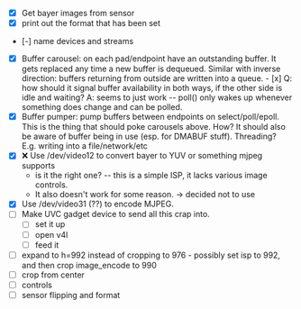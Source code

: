 - [x] Get bayer images from sensor
- [x] print out the format that has been set
- [-] name devices and streams
- [x] Buffer carousel: on each pad/endpoint have an outstanding buffer. It gets replaced any time a new buffer is
      dequeued. Similar with inverse direction: buffers returning from outside are written into a queue.
      - [x] Q: how should it signal buffer availability in both ways, if the other side is idle and waiting?
            A: seems to just work -- poll() only wakes up whenever something does change and can be polled.
- [x] Buffer pumper: pump buffers between endpoints on select/poll/epoll.
      This is the thing that should poke carousels above. How?
      It should also be aware of buffer being in use (esp. for DMABUF stuff).
      Threading? E.g. writing into a file/network/etc
- [x] :x: Use /dev/video12 to convert bayer to YUV or something mjpeg supports
    - is it the right one? -- this is a simple ISP, it lacks various image controls.
    - It also doesn't work for some reason.
        → decided not to use
- [x] Use /dev/video31 (??) to encode MJPEG.
- [ ] Make UVC gadget device to send all this crap into.
    - [ ] set it up
    - [ ] open v4l
    - [ ] feed it
- [ ] expand to h=992 instead of cropping to 976
      - possibly set isp to 992, and then crop image_encode to 990
- [ ] crop from center
- [ ] controls
- [ ] sensor flipping and format
